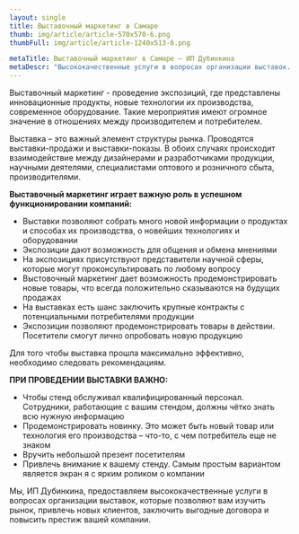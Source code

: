 ```yaml
---
layout: single
title: Выставочный маркетинг в Самаре
thumb: img/article/article-570x570-6.png
thumbFull: img/article/article-1240x513-6.png

metaTitle: Выставочный маркетинг в Самаре — ИП Дубинкина
metaDescr: "Высококачественные услуги в вопросах организации выставок. Подбробнее по тел.: 8 (960) 821-02-05"
---
```


<p>Выставочный маркетинг - проведение экспозиций, где представлены инновационные продукты, новые технологии их производства, современное оборудование. Такие мероприятия имеют огромное значение в отношениях между производителем и потребителем.</p>
<p>Выставка – это важный элемент структуры рынка. Проводятся выставки-продажи и выставки-показы. В обоих случаях происходит взаимодействие между дизайнерами и разработчиками продукции, научными деятелями, специалистами оптового и розничного сбыта, производителями.</p>
<p><b>Выставочный маркетинг играет важную роль в успешном функционировании компаний:</b></p>
<ul>
	<li>Выставки позволяют собрать много новой информации о продуктах и способах их производства, о новейших технологиях и оборудовании</li>
	<li>Экспозиции дают возможность для общения и обмена мнениями</li>
	<li>На экспозициях присутствуют представители научной сферы, которые могут проконсультировать по любому вопросу</li>
	<li>Выстовочный маркетинг дает возможность продемонстрировать новые товары, что всегда положительно сказываются на будущих продажах</li>
	<li>На выставках есть шанс заключить крупные контракты с потенциальными потребителями продукции</li>
	<li>Экспозиции позволяют продемонстрировать товары в действии. Посетители смогут лично опробовать новую продукцию</li>
</ul>
<p>Для того чтобы выставка прошла максимально эффективно, необходимо следовать рекомендациям.</p>
<p><b>ПРИ ПРОВЕДЕНИИ ВЫСТАВКИ ВАЖНО:</b></p>
<ul>
	<li>Чтобы стенд обслуживал квалифицированный персонал. Сотрудники, работающие с вашим стендом, должны чётко знать всю нужную информацию</li>
	<li>Продемонстрировать новинку. Это может быть новый товар или технология его производства – что-то, с чем потребитель еще не знаком</li>
	<li>Вручить небольшой презент посетителям</li>
	<li>Привлечь внимание к вашему стенду. Самым простым вариантом является экран я с ярким роликом о компании</li>
</ul>
<p>Мы, ИП Дубинкина, предоставляем высококачественные услуги в вопросах организации выставок, которые позволяют вам изучить рынок, привлечь новых клиентов, заключить выгодные договора и повысить престиж вашей компании.</p>